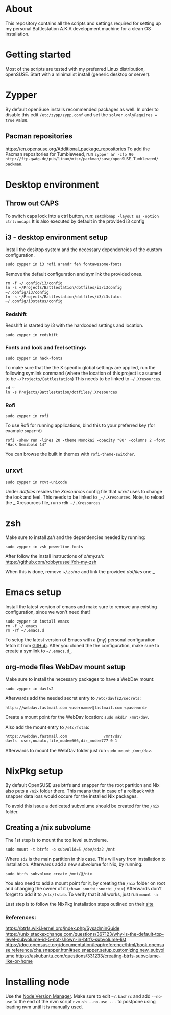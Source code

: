 # About
This repository contains all the scripts and settings required for setting up my personal Battlestation A.K.A development machine for a clean OS installation.

# Getting started

Most of the scripts are tested with my preferred Linux distribution, openSUSE. Start with a minimalist install (generic desktop or server).

# Zypper
By default openSuse installs recommended packages as well. In order to disable this edit `/etc/zypp/zypp.conf` and set the `solver.onlyRequires = true` value.

## Pacman repositories
https://en.opensuse.org/Additional_package_repositories
To add the Pacman repositories for Tumbleweed, run `zypper ar -cfp 90 http://ftp.gwdg.de/pub/linux/misc/packman/suse/openSUSE_Tumbleweed/ packman`.

# Desktop environment

## Throw out CAPS
To switch caps lock into a ctrl button, run: `setxkbmap -layout us -option ctrl:nocaps`
It is also executed by default in the provided i3 config


## i3 - desktop environment setup 

Install the desktop system and the necessary dependencies of the custom configuration.

```
sudo zypper in i3 rofi arandr feh fontawesome-fonts
```

Remove the default configuration and symlink the provided ones.

```
rm -f ~/.config/i3/config
ln -s ~/Projects/Battlestation/dotfiles/i3/i3config ~/.config/i3/config
ln -s ~/Projects/Battlestation/dotfiles/i3/i3status ~/.config/i3status/config
```

### Redshift

Redshift is started by i3 with the hardcoded settings and location.

```
sudo zypper in redshift
```

### Fonts and look and feel settings

```
sudo zypper in hack-fonts
```

To make sure that the the X specific global settings are applied, run the following symlink command (where the location of this project is assumed to be `~/Projects/Battlestation`)
This needs to be linked to `~/.Xresources`.
```
cd ~
ln -s Projects/Battlestation/dotfiles/.Xresources
```

### Rofi

```
sudo zypper in rofi
```

To use Rofi for running applications, bind this to your preferred key (for example `super+d`)
```
rofi -show run -lines 20 -theme Monokai -opacity "80" -columns 2 -font "Hack Semibold 14"
```
You can browse the built in themes with `rofi-theme-switcher`.


## urxvt

```
sudo zypper in rxvt-unicode
```

Under _dotfiles_ resides the _Xresources_ config file that _urxvt_ uses to change the look and feel.
This needs to be linked to _`~/.Xresources`.
Note, to reload the _.Xresources file, run `xrdb ~/.Xresources`

# zsh
Make sure to install _zsh_ and the dependencies needed by running:
```
sudo zypper in zsh powerline-fonts
```

After follow the install instructions of _ohmyzsh_: https://github.com/robbyrussell/oh-my-zsh

When this is done, remove _~/.zshrc_ and link the provided _dotfiles_ one._

# Emacs setup

Install the latest version of emacs and make sure to remove any existing configuration, since we won't need that!

```
sudo zypper in install emacs
rm -f ~/.emacs
rm -rf ~/.emacs.d
```

To setup the latest version of Emacs with a (my) personal configuration fetch it from [GitHub](https://github.com/snorbi07/emacs.d).
After you cloned the the configuration, make sure to create a symlink to `~/.emacs.d_`.

## org-mode files WebDav mount setup
Make sure to install the necessary packages to have a WebDav mount:
```
sudo zypper in davfs2
```

Afterwards add the needed secret entry to `/etc/davfs2/secrets`:
```
https://webdav.fastmail.com <username>@fastmail.com <password>
```

Create a mount point for the WebDav location: `sudo mkdir /mnt/dav`.

Also add the mount entry to `/etc/fstab`:
```
https://webdav.fastmail.com                /mnt/dav                davfs  user,noauto,file_mode=666,dir_mode=777 0 1
```

Afterwards to mount the WebDav folder just run `sudo mount /mnt/dav`.

# NixPkg setup

By default OpenSUSE use btrfs and snapper for the root partition and Nix also puts a `/nix` folder there.
This means that in case of a rollback with snapper data loss would occure for the installed Nix packages.

To avoid this issue a dedicated subvolume should be created for the `/nix` folder.

## Creating a /nix subvolume

The 1st step is to mount the top level subvolume.
```
sudo mount -t btrfs -o subvolid=5 /dev/sda2 /mnt
```
Where `sd2` is the main partition in this case. This will vary from installation to installation.
Afterwards add a new subvolume for Nix, by running:
```
sudo btrfs subvolume create /mnt/@/nix
```

You also need to add a mount point for it, by creating the `/nix` folder on root and changing the owner of it (`chown snorbi:snorbi /nix`)
Afterwards don't forget to add it to `/etc/fstab`.
To verify that it all works, just run `mount -a`

Last step is to follow the NixPkg installation steps outlined on their [site](https://nixos.org/nix/)

### References:
https://btrfs.wiki.kernel.org/index.php/SysadminGuide
https://unix.stackexchange.com/questions/367123/why-is-the-default-top-level-subvolume-id-5-not-shown-in-btrfs-subvolume-list
https://doc.opensuse.org/documentation/leap/reference/html/book.opensuse.reference/cha.snapper.html#sec.snapper.setup.customizing.new_subvolume
https://askubuntu.com/questions/331233/creating-btrfs-subvolume-like-or-home

# Installing node

Use the [Node Version Manager](https://github.com/creationix/nvm).
Make sure to edit `~/.bashrc` and add `--no-use` to the end of the nvm script `nvm.sh --no-use ...` to postpone using loading nvm until it is manually used.


